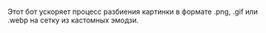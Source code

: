 Этот бот ускоряет процесс разбиения картинки в формате .png, .gif или .webp на сетку из кастомных эмодзи.
